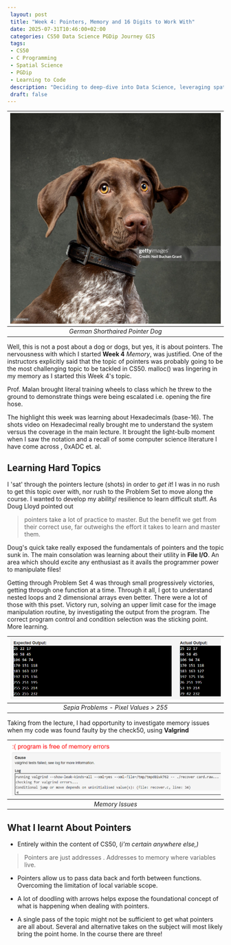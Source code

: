 ```yaml
---
 layout: post
 title: "Week 4: Pointers, Memory and 16 Digits to Work With"
 date: 2025-07-31T10:46:00+02:00
 categories: CS50 Data Science PGDip Journey GIS
 tags: 
 - CS50
 - C Programming
 - Spatial Science
 - PGDip
 - Learning to Code
 description: "Deciding to deep-dive into Data Science, leveraging spatial data expertise and writing about the break." 
 draft: false
--- 
```

| <img src="/images/pointer_dog.jpg" alt="Pointer Dog"/> |
|:--:|
| *German Shorthaired Pointer Dog* |

Well, this is not a post about a dog or dogs, but yes, it is about pointers. The nervousness with which I started **Week 4** *Memory*, was justified. One of the instructors explicitly said that the topic of pointers was probably going to be the most challenging topic to be tackled in CS50. malloc() was lingering in my memory as I started this Week 4's topic.

Prof. Malan brought literal training wheels to class which he threw to the ground to demonstrate things were being escalated i.e. opening the fire hose.

The highlight this week was learning about Hexadecimals (base-16). The shots video on Hexadecimal really brought me to understand the system versus the coverage in the main lecture. It brought the light-bulb moment when I saw the notation and a recall of some computer science literature I have come across , 0xADC et. al.

## Learning Hard Topics
I 'sat' through the pointers lecture (shots) in order to *get it*! I was in no rush to get this topic over with, nor rush to the Problem Set to move along  the course. I wanted to develop my ability/ resilience to learn difficult stuff. As Doug Lloyd pointed out
> pointers take a lot of  practice to master. But the benefit we get from their correct use, far outweighs the effort it takes to learn and master them.

Doug's quick take really exposed the fundamentals of pointers and the topic sunk in. The main consolation was learning about their utility in **File I/O**. An area which should excite any enthusiast as it avails the programmer power to manipulate files!

Getting through Problem Set 4 was through small progressively victories, getting through one function at a time. Through it all, I got to understand nested loops and 2 dimensional arrays even better. There were a lot of those with this pset. Victory run, solving an upper limit case for the image manipulation routine, by investigating the output from the program. The correct program control and condition selection was the sticking point. More learning.

| <img src="/images/sepia_problems.png" alt="Sepia Trouble"/> |
|:--:|
| *Sepia Problems - Pixel Values > 255* |

Taking from the lecture, I had opportunity to investigate memory issues when my code was found faulty by the check50, using **Valgrind** 

| <img src="/images/valgrind_output.png" alt="Memory Issues with Valgrind"/> |
|:--:|
| *Memory Issues* |

## What I learnt About Pointers

- Entirely within the content of CS50, (*i'm certain anywhere else,)*
>Pointers are just addresses . Addresses to memory where variables live.

- Pointers allow us to pass data back and forth between functions. Overcoming the limitation of local variable scope.

- A lot of doodling with arrows helps expose the foundational concept of what is happening when dealing with pointers.

- A single pass of the topic might not be sufficient to get what pointers are all about. Several and alternative takes on the subject will most likely bring the point home. In the course there are three!
